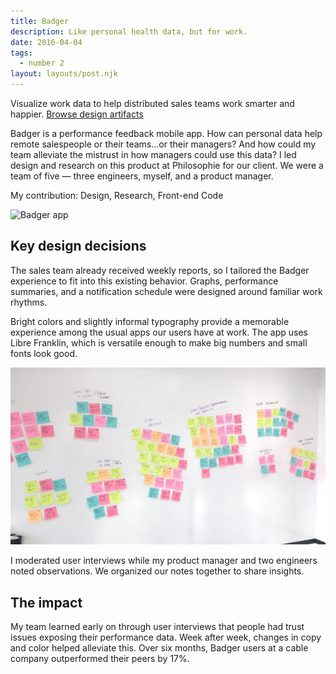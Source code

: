```yaml
---
title: Badger
description: Like personal health data, but for work.
date: 2016-04-04
tags:
  - number 2
layout: layouts/post.njk
---
```




Visualize work data to help distributed sales teams work smarter and happier.
<a href='http://bit.ly/pwc-badger-google-photos'>Browse design artifacts</a>

Badger is a performance feedback mobile app. How can personal data help remote salespeople or their teams...or their managers? And how could my team alleviate the mistrust in how managers could use this data? I led design and research on this product at Philosophie for our client. We were a team of five — three engineers, myself, and a product manager.

My contribution: Design, Research, Front-end Code

<img className='img-full' src='portfolio/badger-screenshot.png' alt='Badger app'/>

## Key design decisions
The sales team already received weekly reports, so I tailored the Badger experience to fit into this existing behavior. Graphs, performance summaries, and a notification schedule were designed around familiar work rhythms.

Bright colors and slightly informal typography provide a memorable experience among the usual apps our users have at work. The app uses Libre Franklin, which is versatile enough to make big numbers and small fonts look good.

<a className='img-link' href='http://bit.ly/pwc-badger-google-photos'>
<img className='img-full' src='/img/badger-research.jpg' alt='Sticky notes with research notes organized'/>

</a>

I moderated user interviews while my product manager and two engineers noted observations. We organized our notes together to share insights.

## The impact
My team learned early on through user interviews that people had trust issues exposing their performance data. Week after week, changes in copy and color helped alleviate this. Over six months, Badger users at a cable company outperformed their peers by 17%.
